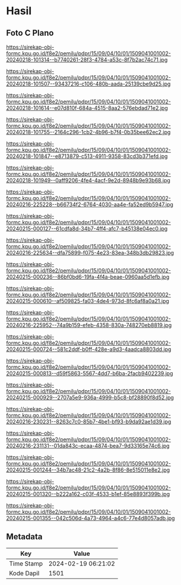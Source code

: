 # Hasil

## Foto C Plano

https://sirekap-obj-formc.kpu.go.id/f8e2/pemilu/pdpr/15/09/04/10/01/1509041001002-20240218-101314--b7740261-28f3-4784-a53c-8f7b2ac74c71.jpg

https://sirekap-obj-formc.kpu.go.id/f8e2/pemilu/pdpr/15/09/04/10/01/1509041001002-20240218-101507--93437216-c106-480b-aada-25139cbe9d25.jpg

https://sirekap-obj-formc.kpu.go.id/f8e2/pemilu/pdpr/15/09/04/10/01/1509041001002-20240218-101614--e07d810f-684a-4515-8aa2-576ebdad71e2.jpg

https://sirekap-obj-formc.kpu.go.id/f8e2/pemilu/pdpr/15/09/04/10/01/1509041001002-20240218-101755--2164c296-1cb2-4b96-b7f4-0b35bee62ec2.jpg

https://sirekap-obj-formc.kpu.go.id/f8e2/pemilu/pdpr/15/09/04/10/01/1509041001002-20240218-101847--e8713879-c513-4911-9358-83cd3b371efd.jpg

https://sirekap-obj-formc.kpu.go.id/f8e2/pemilu/pdpr/15/09/04/10/01/1509041001002-20240218-101949--0aff9206-4fe4-4acf-9e2d-8948b9e93b68.jpg

https://sirekap-obj-formc.kpu.go.id/f8e2/pemilu/pdpr/15/09/04/10/01/1509041001002-20240216-225228--b66734f2-6764-4030-aa4e-fa52ed9b5947.jpg

https://sirekap-obj-formc.kpu.go.id/f8e2/pemilu/pdpr/15/09/04/10/01/1509041001002-20240215-000127--61cdfa8d-34b7-4ff4-afc7-b45138e04ec0.jpg

https://sirekap-obj-formc.kpu.go.id/f8e2/pemilu/pdpr/15/09/04/10/01/1509041001002-20240216-225634--dfa75899-f075-4e23-83ea-348b3db29823.jpg

https://sirekap-obj-formc.kpu.go.id/f8e2/pemilu/pdpr/15/09/04/10/01/1509041001002-20240215-000236--86bf0bd6-19fa-4f4a-beae-0960aa5d1efb.jpg

https://sirekap-obj-formc.kpu.go.id/f8e2/pemilu/pdpr/15/09/04/10/01/1509041001002-20240215-000610--af509825-fa03-4de4-973d-8fc6af8a0a21.jpg

https://sirekap-obj-formc.kpu.go.id/f8e2/pemilu/pdpr/15/09/04/10/01/1509041001002-20240216-225952--74a9b159-efeb-4358-830a-748270eb8819.jpg

https://sirekap-obj-formc.kpu.go.id/f8e2/pemilu/pdpr/15/09/04/10/01/1509041001002-20240215-000724--581c2ddf-b0ff-428e-a9d3-4aadca8803dd.jpg

https://sirekap-obj-formc.kpu.go.id/f8e2/pemilu/pdpr/15/09/04/10/01/1509041001002-20240215-000813--d59f5863-5567-4dd7-b6ba-2facb9402239.jpg

https://sirekap-obj-formc.kpu.go.id/f8e2/pemilu/pdpr/15/09/04/10/01/1509041001002-20240215-000929--2707a5e9-936a-4999-b5c8-bf28890f8d52.jpg

https://sirekap-obj-formc.kpu.go.id/f8e2/pemilu/pdpr/15/09/04/10/01/1509041001002-20240216-230231--8263c7c0-85b7-4be1-bf93-b9da92ae1d39.jpg

https://sirekap-obj-formc.kpu.go.id/f8e2/pemilu/pdpr/15/09/04/10/01/1509041001002-20240216-231131--01da843c-ecaa-4874-bea7-9d33165e74c6.jpg

https://sirekap-obj-formc.kpu.go.id/f8e2/pemilu/pdpr/15/09/04/10/01/1509041001002-20240215-001244--34b7ac48-21c2-4a2b-8f86-8e515011e8e2.jpg

https://sirekap-obj-formc.kpu.go.id/f8e2/pemilu/pdpr/15/09/04/10/01/1509041001002-20240215-001320--b222a162-c03f-4533-b1ef-85e8893f399b.jpg

https://sirekap-obj-formc.kpu.go.id/f8e2/pemilu/pdpr/15/09/04/10/01/1509041001002-20240215-001355--042c506d-4a73-4964-a4c6-77e4d8057adb.jpg


## Metadata

| Key        | Value               |
| ---------- | ------------------- |
| Time Stamp | 2024-02-19 06:21:02 |
| Kode Dapil | 1501                |



